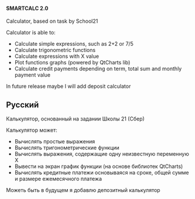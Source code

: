 #### SMARTCALC 2.0

Calculator, based on task by School21

Calculator is able to:

- Calculate simple expressions, such as 2+2 or 7/5
- Calculate trigonometric functions
- Calculate expressions with X value
- Plot functions graphs (powered by QtCharts lib)
- Calculate credit payments depending on term, total sum and monthly payment value

In future release maybe I will add deposit calculator

## Русский

Калькулятор, основанный на задании Школы 21 (Сбер)

Калькулятор может:

- Вычислять простые выражения
- Вычислять тригонометрические функции
- Вычислять выражения, содержащие одну неизвестную переменную X
- Вывести на экран график функции (на основе библиотек QtCharts)
- Вычислять кредитные платежи основываяся на сроке, общей сумме и размере ежемесячного платежа

Можеть быть в будущем я добавлю депозитный калькулятор
